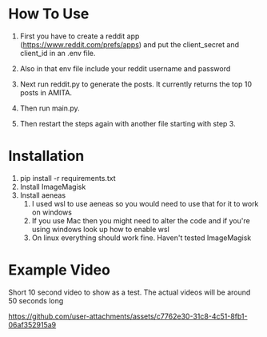 # How To Use

1. First you have to create a reddit app (https://www.reddit.com/prefs/apps) and
   put the client_secret and client_id in an .env file.
   
3. Also in that env file include your reddit username and password

4. Next run reddit.py to generate the posts. It currently
   returns the top 10 posts in AMITA.

5. Then run main.py.

6. Then restart the steps again with another file starting with step 3.

# Installation

1. pip install -r requirements.txt
2. Install ImageMagisk 
3. Install aeneas
   1. I used wsl to use aeneas so you would need to use that for it to work on windows
   2. If you use Mac then you might need to alter the code and if you're using windows look up how to enable wsl
   3. On linux everything should work fine. Haven't tested ImageMagisk


# Example Video
Short 10 second video to show as a test. The actual videos will be around 50 seconds long

https://github.com/user-attachments/assets/c7762e30-31c8-4c51-8fb1-06af352915a9


